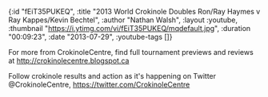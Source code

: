 {:id "fEiT35PUKEQ",
 :title
 "2013 World Crokinole Doubles Ron/Ray Haymes v Ray Kappes/Kevin Bechtel",
 :author "Nathan Walsh",
 :layout :youtube,
 :thumbnail "https://i.ytimg.com/vi/fEiT35PUKEQ/mqdefault.jpg",
 :duration "00:09:23",
 :date "2013-07-29",
 :youtube-tags []}


For more from CrokinoleCentre, find full tournament previews and reviews at http://crokinolecentre.blogspot.ca

Follow crokinole results and action as it's happening on Twitter @CrokinoleCentre, https://twitter.com/CrokinoleCentre
